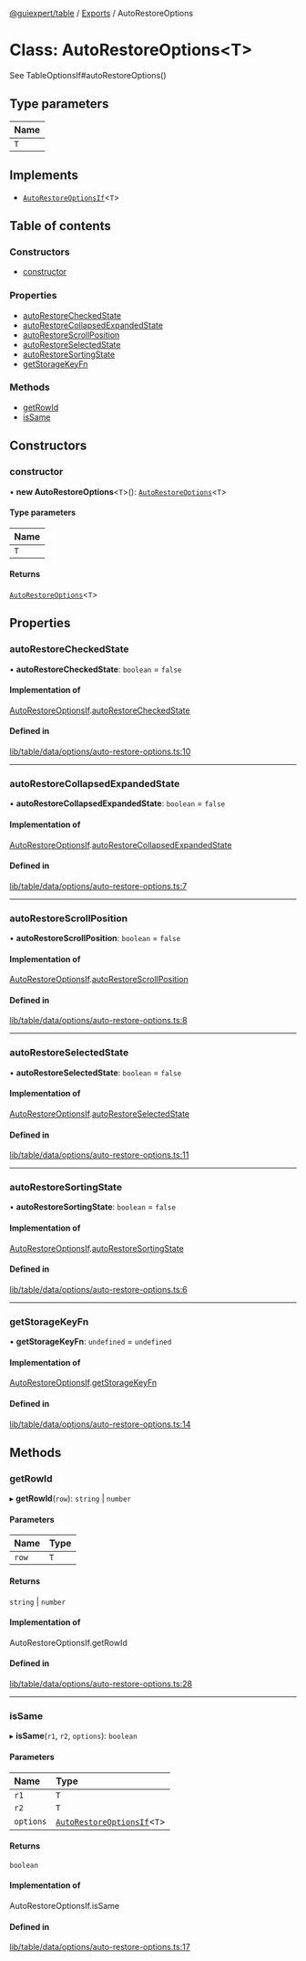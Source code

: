 [@guiexpert/table](../README.md) / [Exports](../modules.md) / AutoRestoreOptions

# Class: AutoRestoreOptions\<T\>

See TableOptionsIf#autoRestoreOptions()

## Type parameters

| Name |
| :------ |
| `T` |

## Implements

- [`AutoRestoreOptionsIf`](../interfaces/AutoRestoreOptionsIf.md)\<`T`\>

## Table of contents

### Constructors

- [constructor](AutoRestoreOptions.md#constructor)

### Properties

- [autoRestoreCheckedState](AutoRestoreOptions.md#autorestorecheckedstate)
- [autoRestoreCollapsedExpandedState](AutoRestoreOptions.md#autorestorecollapsedexpandedstate)
- [autoRestoreScrollPosition](AutoRestoreOptions.md#autorestorescrollposition)
- [autoRestoreSelectedState](AutoRestoreOptions.md#autorestoreselectedstate)
- [autoRestoreSortingState](AutoRestoreOptions.md#autorestoresortingstate)
- [getStorageKeyFn](AutoRestoreOptions.md#getstoragekeyfn)

### Methods

- [getRowId](AutoRestoreOptions.md#getrowid)
- [isSame](AutoRestoreOptions.md#issame)

## Constructors

### constructor

• **new AutoRestoreOptions**\<`T`\>(): [`AutoRestoreOptions`](AutoRestoreOptions.md)\<`T`\>

#### Type parameters

| Name |
| :------ |
| `T` |

#### Returns

[`AutoRestoreOptions`](AutoRestoreOptions.md)\<`T`\>

## Properties

### autoRestoreCheckedState

• **autoRestoreCheckedState**: `boolean` = `false`

#### Implementation of

[AutoRestoreOptionsIf](../interfaces/AutoRestoreOptionsIf.md).[autoRestoreCheckedState](../interfaces/AutoRestoreOptionsIf.md#autorestorecheckedstate)

#### Defined in

[lib/table/data/options/auto-restore-options.ts:10](https://github.com/guiexperttable/ge-table/blob/a7cb25d/libs/table/src/lib/table/data/options/auto-restore-options.ts#L10)

___

### autoRestoreCollapsedExpandedState

• **autoRestoreCollapsedExpandedState**: `boolean` = `false`

#### Implementation of

[AutoRestoreOptionsIf](../interfaces/AutoRestoreOptionsIf.md).[autoRestoreCollapsedExpandedState](../interfaces/AutoRestoreOptionsIf.md#autorestorecollapsedexpandedstate)

#### Defined in

[lib/table/data/options/auto-restore-options.ts:7](https://github.com/guiexperttable/ge-table/blob/a7cb25d/libs/table/src/lib/table/data/options/auto-restore-options.ts#L7)

___

### autoRestoreScrollPosition

• **autoRestoreScrollPosition**: `boolean` = `false`

#### Implementation of

[AutoRestoreOptionsIf](../interfaces/AutoRestoreOptionsIf.md).[autoRestoreScrollPosition](../interfaces/AutoRestoreOptionsIf.md#autorestorescrollposition)

#### Defined in

[lib/table/data/options/auto-restore-options.ts:8](https://github.com/guiexperttable/ge-table/blob/a7cb25d/libs/table/src/lib/table/data/options/auto-restore-options.ts#L8)

___

### autoRestoreSelectedState

• **autoRestoreSelectedState**: `boolean` = `false`

#### Implementation of

[AutoRestoreOptionsIf](../interfaces/AutoRestoreOptionsIf.md).[autoRestoreSelectedState](../interfaces/AutoRestoreOptionsIf.md#autorestoreselectedstate)

#### Defined in

[lib/table/data/options/auto-restore-options.ts:11](https://github.com/guiexperttable/ge-table/blob/a7cb25d/libs/table/src/lib/table/data/options/auto-restore-options.ts#L11)

___

### autoRestoreSortingState

• **autoRestoreSortingState**: `boolean` = `false`

#### Implementation of

[AutoRestoreOptionsIf](../interfaces/AutoRestoreOptionsIf.md).[autoRestoreSortingState](../interfaces/AutoRestoreOptionsIf.md#autorestoresortingstate)

#### Defined in

[lib/table/data/options/auto-restore-options.ts:6](https://github.com/guiexperttable/ge-table/blob/a7cb25d/libs/table/src/lib/table/data/options/auto-restore-options.ts#L6)

___

### getStorageKeyFn

• **getStorageKeyFn**: `undefined` = `undefined`

#### Implementation of

[AutoRestoreOptionsIf](../interfaces/AutoRestoreOptionsIf.md).[getStorageKeyFn](../interfaces/AutoRestoreOptionsIf.md#getstoragekeyfn)

#### Defined in

[lib/table/data/options/auto-restore-options.ts:14](https://github.com/guiexperttable/ge-table/blob/a7cb25d/libs/table/src/lib/table/data/options/auto-restore-options.ts#L14)

## Methods

### getRowId

▸ **getRowId**(`row`): `string` \| `number`

#### Parameters

| Name | Type |
| :------ | :------ |
| `row` | `T` |

#### Returns

`string` \| `number`

#### Implementation of

AutoRestoreOptionsIf.getRowId

#### Defined in

[lib/table/data/options/auto-restore-options.ts:28](https://github.com/guiexperttable/ge-table/blob/a7cb25d/libs/table/src/lib/table/data/options/auto-restore-options.ts#L28)

___

### isSame

▸ **isSame**(`r1`, `r2`, `options`): `boolean`

#### Parameters

| Name | Type |
| :------ | :------ |
| `r1` | `T` |
| `r2` | `T` |
| `options` | [`AutoRestoreOptionsIf`](../interfaces/AutoRestoreOptionsIf.md)\<`T`\> |

#### Returns

`boolean`

#### Implementation of

AutoRestoreOptionsIf.isSame

#### Defined in

[lib/table/data/options/auto-restore-options.ts:17](https://github.com/guiexperttable/ge-table/blob/a7cb25d/libs/table/src/lib/table/data/options/auto-restore-options.ts#L17)

